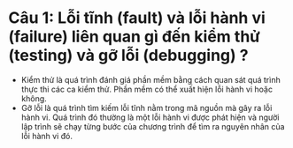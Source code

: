 # Câu 1: Lỗi tĩnh (fault) và lỗi hành vi (failure) liên quan gì đến kiểm thử (testing) và gỡ lỗi (debugging) ?
- Kiểm thử là quá trình đánh giá phần mềm bằng cách quan sát quá trình thực thi các ca kiểm thử. Phần mềm có thể xuất hiện lỗi hành vi hoặc không.
- Gỡ lỗi là quá trình tìm kiếm lỗi tĩnh nằm trong mã nguồn mà gây ra lỗi hành vi. Quá trình đó thường là một lỗi hành vi được phát hiện và người lập trình sẽ chạy từng bước của chương trình để tìm ra nguyên nhân của lỗi hành vi đó.